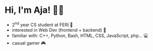 # Hi, I'm Aja! 👩‍💻

- 2<sup>nd</sup> year CS student at FERI 🏫
- interested in Web Dev (frontend + backend) 📱
- familiar with: C++, Python, Bash, HTML, CSS, JavaScript, php... 💻
- casual gamer 🎮
